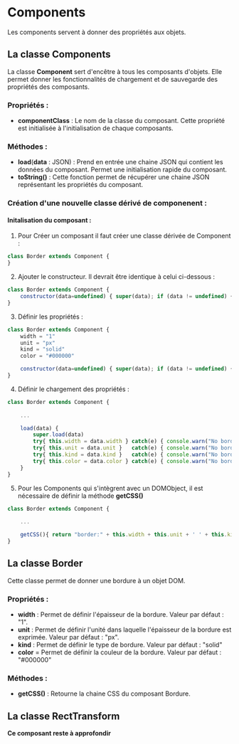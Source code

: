 # Components

Les components servent à donner des propriétés aux objets.

## La classe Components

La classe **Component** sert d'encêtre à tous les composants d'objets. Elle permet donner les fonctionnalités de chargement et de sauvegarde des propriétés des composants.

### Propriétés : 
 * **componentClass** : Le nom de la classe du composant. Cette propriété est initialisée à l'initialisation de chaque composants.

### Méthodes : 
 * **load**(**data** : JSON) : Prend en entrée une chaine JSON qui contient les données du composant. Permet une initialisation rapide du composant.
 * **toString()** : Cette fonction permet de récupérer une chaine JSON représentant les propriétés du composant.

### Création d'une nouvelle classe dérivé de componenent : 

#### Initalisation du composant : 
 1. Pour Créer un composant il faut créer une classe dérivée de Component : 
```js
class Border extends Component {
} 
```
 2. Ajouter le constructeur. Il devrait être identique à celui ci-dessous : 
```js
class Border extends Component {
    constructor(data=undefined) { super(data); if (data != undefined) { this.load(data) } }
} 
```
 3. Définir les propriétés : 
```js
class Border extends Component {
    width = "1" 
    unit = "px"
    kind = "solid"
    color = "#000000"

    constructor(data=undefined) { super(data); if (data != undefined) { this.load(data) } }
} 
```
 4. Définir le chargement des propriétés :
```js
class Border extends Component {
    
    ...

    load(data) {
        super.load(data)
        try{ this.width = data.width } catch(e) { console.warn("No border Width") }
        try{ this.unit = data.unit }   catch(e) { console.warn("No border Unit") }
        try{ this.kind = data.kind }   catch(e) { console.warn("No border Kind") }
        try{ this.color = data.color } catch(e) { console.warn("No border Color") }
    }
} 
```
 5. Pour les Components qui s'intègrent avec un DOMObject, il est nécessaire de définir la méthode **getCSS()**
```js
class Border extends Component {
    
    ...

    getCSS(){ return "border:" + this.width + this.unit + ' ' + this.kind + ' ' + this.color + ';' }
} 
```

## La classe Border
Cette classe permet de donner une bordure à un objet DOM.

### Propriétés : 
 * **width** : Permet de définir l'épaisseur de la bordure. Valeur par défaut : "1".
 * **unit** : Permet de définir l'unité dans laquelle l'épaisseur de la bordure est exprimée. Valeur par défaut : "px".
 * **kind** : Permet de définir le type de bordure. Valeur par défaut : "solid"
 * **color** = Permet de définir la couleur de la bordure. Valeur par défaut : "#000000"

### Méthodes : 
 * **getCSS()** : Retourne la chaine CSS du composant Bordure.

## La classe RectTransform

**Ce composant reste à approfondir**